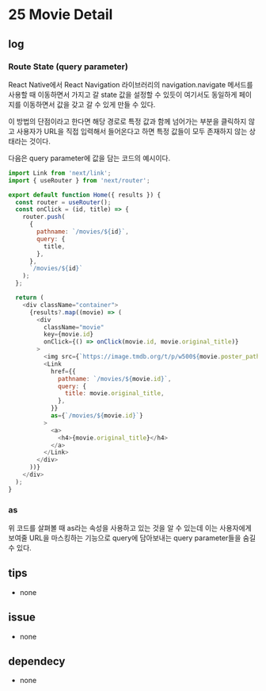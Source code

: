 # 25 Movie Detail

## log

### Route State (query parameter)

React Native에서 React Navigation 라이브러리의 navigation.navigate 메서드를 사용할 때 이동하면서 가지고 갈 state 값을 설정할 수 있듯이 여기서도 동일하게 페이지를 이동하면서 값을 갖고 갈 수 있게 만들 수 있다.

이 방법의 단점이라고 한다면 해당 경로로 특정 값과 함께 넘어가는 부분을 클릭하지 않고 사용자가 URL을 직접 입력해서 들어온다고 하면 특정 값들이 모두 존재하지 않는 상태라는 것이다.

다음은 query parameter에 값을 담는 코드의 예시이다.

```javascript
import Link from 'next/link';
import { useRouter } from 'next/router';

export default function Home({ results }) {
  const router = useRouter();
  const onClick = (id, title) => {
    router.push(
      {
        pathname: `/movies/${id}`,
        query: {
          title,
        },
      },
      `/movies/${id}`
    );
  };

  return (
    <div className="container">
      {results?.map((movie) => (
        <div
          className="movie"
          key={movie.id}
          onClick={() => onClick(movie.id, movie.original_title)}
        >
          <img src={`https://image.tmdb.org/t/p/w500${movie.poster_path}`} />
          <Link
            href={{
              pathname: `/movies/${movie.id}`,
              query: {
                title: movie.original_title,
              },
            }}
            as={`/movies/${movie.id}`}
          >
            <a>
              <h4>{movie.original_title}</h4>
            </a>
          </Link>
        </div>
      ))}
    </div>
  );
}
```

### as

위 코드를 살펴볼 때 as라는 속성을 사용하고 있는 것을 알 수 있는데 이는 사용자에게 보여줄 URL을 마스킹하는 기능으로 query에 담아보내는 query parameter들을 숨길 수 있다.

## tips

- none

## issue

- none

## dependecy

- none
